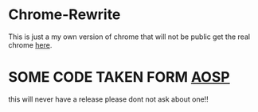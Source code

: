 # Chrome-Rewrite
This is just a my own version of chrome that will not be public get the real chrome [here](https://www.google.com/chrome/).


# SOME CODE TAKEN FORM [AOSP](https://github.com/aosp-mirror)
this will never have a release please dont not ask about one!!
